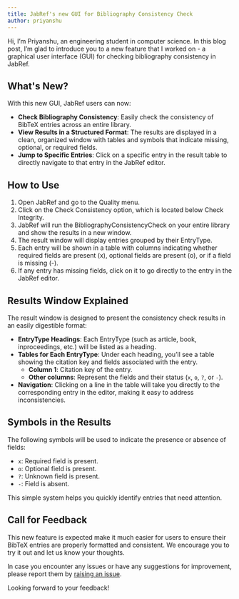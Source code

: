 ```yaml
---
title: JabRef's new GUI for Bibliography Consistency Check
author: priyanshu
---
```


Hi, I’m Priyanshu, an engineering student in computer science. In this blog post, I’m glad to introduce you to a new feature that I worked on - a graphical user interface (GUI) for checking bibliography consistency in JabRef.

## What's New?

With this new GUI, JabRef users can now:

- **Check Bibliography Consistency**: Easily check the consistency of BibTeX entries across an entire library.
- **View Results in a Structured Format**: The results are displayed in a clean, organized window with tables and symbols that indicate missing, optional, or required fields.
- **Jump to Specific Entries**: Click on a specific entry in the result table to directly navigate to that entry in the JabRef editor.

## How to Use

1. Open JabRef and go to the Quality menu.
2. Click on the Check Consistency option, which is located below Check Integrity.
3. JabRef will run the BibliographyConsistencyCheck on your entire library and show the results in a new window.
4. The result window will display entries grouped by their EntryType.
5. Each entry will be shown in a table with columns indicating whether required fields are present (x), optional fields are present (o), or if a field is missing (-).
6. If any entry has missing fields, click on it to go directly to the entry in the JabRef editor.

## Results Window Explained

The result window is designed to present the consistency check results in an easily digestible format:

- **EntryType Headings**: Each EntryType (such as article, book, inproceedings, etc.) will be listed as a heading.
- **Tables for Each EntryType**: Under each heading, you’ll see a table showing the citation key and fields associated with the entry.
  - **Column 1**: Citation key of the entry.
  - **Other columns**: Represent the fields and their status (`x`, `o`, `?`, or `-`).
- **Navigation**: Clicking on a line in the table will take you directly to the corresponding entry in the editor, making it easy to address inconsistencies.

## Symbols in the Results

The following symbols will be used to indicate the presence or absence of fields:

- `x`: Required field is present.
- `o`: Optional field is present.
- `?`: Unknown field is present.
- `-`: Field is absent.

This simple system helps you quickly identify entries that need attention.

## Call for Feedback

This new feature is expected make it much easier for users to ensure their BibTeX entries are properly formatted and consistent. We encourage you to try it out and let us know your thoughts.  

In case you encounter any issues or have any suggestions for improvement, please report them by [raising an issue](https://github.com/JabRef/jabref/issues).  

Looking forward to your feedback!